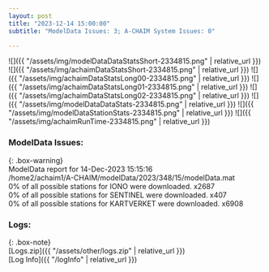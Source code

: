 ```yaml
---
layout: post
title: "2023-12-14 15:00:00"
subtitle: "ModelData Issues: 3; A-CHAIM System Issues: 0"

---
```


![]({{ "/assets/img/modelDataDataStatsShort-2334815.png" | relative_url }})
![]({{ "/assets/img/achaimDataStatsShort-2334815.png" | relative_url }})
![]({{ "/assets/img/achaimDataStatsLong00-2334815.png" | relative_url }})
![]({{ "/assets/img/achaimDataStatsLong01-2334815.png" | relative_url }})
![]({{ "/assets/img/achaimDataStatsLong02-2334815.png" | relative_url }})
![]({{ "/assets/img/modelDataDataStats-2334815.png" | relative_url }})
![]({{ "/assets/img/modelDataStationStats-2334815.png" | relative_url }})
![]({{ "/assets/img/achaimRunTime-2334815.png" | relative_url }})


### ModelData Issues:  
  
{: .box-warning}  
 ModelData report for 14-Dec-2023 15:15:16   
 /home2/achaim1/A-CHAIM/modelData/2023/348/15/modelData.mat   
 0% of all possible stations for IONO were downloaded. x2687   
 0% of all possible stations for SENTINEL were downloaded. x407   
 0% of all possible stations for KARTVERKET were downloaded. x6908   
  


### Logs:  
  
{: .box-note}  
[Logs.zip]({{ "/assets/other/logs.zip" | relative_url }})  
[Log Info]({{ "/logInfo" | relative_url }})  
